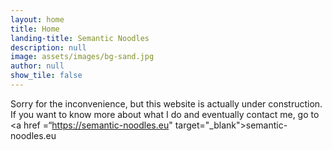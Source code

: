 ```yaml
---
layout: home
title: Home
landing-title: Semantic Noodles
description: null
image: assets/images/bg-sand.jpg
author: null
show_tile: false
---
```


Sorry for the inconvenience, but this website is actually under construction. If you want to know more about what I do and eventually contact me, go to <a href =“https://semantic-noodles.eu" target="_blank">semantic-noodles.eu</a> 
